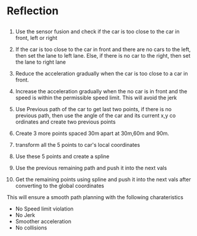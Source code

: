# Reflection

##

1) Use the sensor fusion and check if the car is too close to the car in front, left or right

2) If the car is too close to the car in front and there are no cars to the left, then set the lane to left lane. Else, if there is no car to the right, then set the lane to right lane

3) Reduce the acceleration gradually when the  car is too close to a car in front.

4) Increase the acceleration gradually when the no car is in front and the speed is within the permissible speed limit. This will avoid the jerk


5) Use Previous path of the car to get last two points,  if there is no previous path, then use the angle of the car and its current x,y co ordinates and create two previous points
   
   
6) Create 3 more points spaced 30m apart at 30m,60m and 90m.

7) transform all the 5 points to car's local coordinates

8) Use these 5 points and create a spline

9) Use the previous remaining path and push it into the next vals 

10) Get the remaining  points using spline and push it into the next vals after converting to the global coordinates


This will ensure a smooth path planning with the following charateristics

- No Speed limit violation
- No Jerk
- Smoother acceleration
- No collisions







